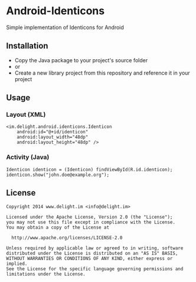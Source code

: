 # Android-Identicons

Simple implementation of Identicons for Android

## Installation

 * Copy the Java package to your project's source folder
 * or
 * Create a new library project from this repository and reference it in your project

## Usage

### Layout (XML)

```
<im.delight.android.identicons.Identicon
	android:id="@+id/identicon"
	android:layout_width="48dp"
	android:layout_height="48dp" />
```

### Activity (Java)

```
Identicon identicon = (Identicon) findViewById(R.id.identicon);
identicon.show("john.doe@example.org");
```

## License

```
Copyright 2014 www.delight.im <info@delight.im>

Licensed under the Apache License, Version 2.0 (the "License");
you may not use this file except in compliance with the License.
You may obtain a copy of the License at

  http://www.apache.org/licenses/LICENSE-2.0

Unless required by applicable law or agreed to in writing, software
distributed under the License is distributed on an "AS IS" BASIS,
WITHOUT WARRANTIES OR CONDITIONS OF ANY KIND, either express or implied.
See the License for the specific language governing permissions and
limitations under the License.
```